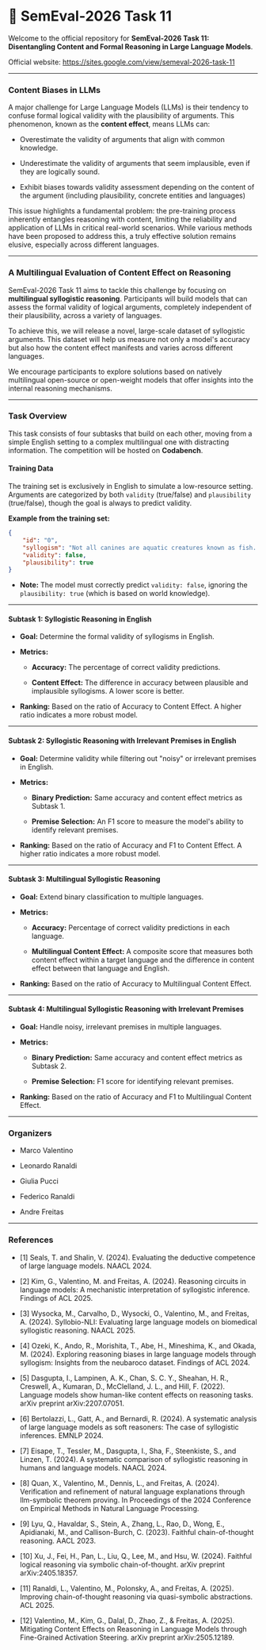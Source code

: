 # 🧠 SemEval-2026 Task 11

Welcome to the official repository for **SemEval-2026 Task 11: Disentangling Content and Formal Reasoning in Large Language Models**.

Official website: <https://sites.google.com/view/semeval-2026-task-11>

---

### Content Biases in LLMs

A major challenge for Large Language Models (LLMs) is their tendency to confuse formal logical validity with the plausibility of arguments. This phenomenon, known as the **content effect**, means LLMs can:

* Overestimate the validity of arguments that align with common knowledge.

* Underestimate the validity of arguments that seem implausible, even if they are logically sound.

* Exhibit biases towards validity assessment depending on the content of the argument (including plausibility, concrete entities and languages)

This issue highlights a fundamental problem: the pre-training process inherently entangles reasoning with content, limiting the reliability and application of LLMs in critical real-world scenarios. While various methods have been proposed to address this, a truly effective solution remains elusive, especially across different languages.

---

### A Multilingual Evaluation of Content Effect on Reasoning

SemEval-2026 Task 11 aims to tackle this challenge by focusing on **multilingual syllogistic reasoning**. Participants will build models that can assess the formal validity of logical arguments, completely independent of their plausibility, across a variety of languages.

To achieve this, we will release a novel, large-scale dataset of syllogistic arguments. This dataset will help us measure not only a model's accuracy but also how the content effect manifests and varies across different languages.

We encourage participants to explore solutions based on natively multilingual open-source or open-weight models that offer insights into the internal reasoning mechanisms.

---

### Task Overview

This task consists of four subtasks that build on each other, moving from a simple English setting to a complex multilingual one with distracting information. The competition will be hosted on **Codabench**.

#### Training Data

The training set is exclusively in English to simulate a low-resource setting. Arguments are categorized by both `validity` (true/false) and `plausibility` (true/false), though the goal is always to predict validity.

**Example from the training set:**

```json
{
    "id": "0",
    "syllogism": "Not all canines are aquatic creatures known as fish. It is certain that no fish belong to the class of mammals. Therefore, every canine falls under the category of mammals.",
    "validity": false,
    "plausibility": true
}
```

* **Note:** The model must correctly predict `validity: false`, ignoring the `plausibility: true` (which is based on world knowledge).

---

#### Subtask 1: Syllogistic Reasoning in English

* **Goal:** Determine the formal validity of syllogisms in English.

* **Metrics:**

  * **Accuracy:** The percentage of correct validity predictions.

  * **Content Effect:** The difference in accuracy between plausible and implausible syllogisms. A lower score is better.

* **Ranking:** Based on the ratio of Accuracy to Content Effect. A higher ratio indicates a more robust model.

---

#### Subtask 2: Syllogistic Reasoning with Irrelevant Premises in English

* **Goal:** Determine validity while filtering out "noisy" or irrelevant premises in English.

* **Metrics:**

  * **Binary Prediction:** Same accuracy and content effect metrics as Subtask 1.

  * **Premise Selection:** An F1 score to measure the model's ability to identify relevant premises.
    
* **Ranking:** Based on the ratio of Accuracy and F1 to Content Effect. A higher ratio indicates a more robust model.
---

#### Subtask 3: Multilingual Syllogistic Reasoning

* **Goal:** Extend binary classification to multiple languages.

* **Metrics:**

  * **Accuracy:** Percentage of correct validity predictions in each language.

  * **Multilingual Content Effect:** A composite score that measures both content effect within a target language and the difference in content effect between that language and English.

* **Ranking:** Based on the ratio of Accuracy to Multilingual Content Effect.

---

#### Subtask 4: Multilingual Syllogistic Reasoning with Irrelevant Premises

* **Goal:** Handle noisy, irrelevant premises in multiple languages.

* **Metrics:**

  * **Binary Prediction:** Same accuracy and content effect metrics as Subtask 2.

  * **Premise Selection:** F1 score for identifying relevant premises.

* **Ranking:** Based on the ratio of Accuracy and F1 to Multilingual Content Effect.

---

### Organizers

* Marco Valentino

* Leonardo Ranaldi

* Giulia Pucci

* Federico Ranaldi

* Andre Freitas

---

### References

* \[1\] Seals, T. and Shalin, V. (2024). Evaluating the deductive competence of large language models. NAACL 2024.

* \[2\] Kim, G., Valentino, M. and Freitas, A. (2024). Reasoning circuits in language models: A mechanistic interpretation of syllogistic inference. Findings of ACL 2025.

* \[3\] Wysocka, M., Carvalho, D., Wysocki, O., Valentino, M., and Freitas, A. (2024). Syllobio-NLI: Evaluating large language models on biomedical syllogistic reasoning. NAACL 2025.

* \[4\] Ozeki, K., Ando, R., Morishita, T., Abe, H., Mineshima, K., and Okada, M. (2024). Exploring reasoning biases in large language models through syllogism: Insights from the neubaroco dataset. Findings of ACL 2024.

* \[5\] Dasgupta, I., Lampinen, A. K., Chan, S. C. Y., Sheahan, H. R., Creswell, A., Kumaran, D., McClelland, J. L., and Hill, F. (2022). Language models show human-like content effects on reasoning tasks. arXiv preprint arXiv:2207.07051.

* \[6\] Bertolazzi, L., Gatt, A., and Bernardi, R. (2024). A systematic analysis of large language models as soft reasoners: The case of syllogistic inferences. EMNLP 2024.

* \[7\] Eisape, T., Tessler, M., Dasgupta, I., Sha, F., Steenkiste, S., and Linzen, T. (2024). A systematic comparison of syllogistic reasoning in humans and language models. NAACL 2024.

* \[8\] Quan, X., Valentino, M., Dennis, L., and Freitas, A. (2024). Verification and refinement of natural language explanations through llm-symbolic theorem proving. In Proceedings of the 2024 Conference on Empirical Methods in Natural Language Processing.

* \[9\] Lyu, Q., Havaldar, S., Stein, A., Zhang, L., Rao, D., Wong, E., Apidianaki, M., and Callison-Burch, C. (2023). Faithful chain-of-thought reasoning. AACL 2023.

* \[10\] Xu, J., Fei, H., Pan, L., Liu, Q., Lee, M., and Hsu, W. (2024). Faithful logical reasoning via symbolic chain-of-thought. arXiv preprint arXiv:2405.18357.

* \[11\] Ranaldi, L., Valentino, M., Polonsky, A., and Freitas, A. (2025). Improving chain-of-thought reasoning via quasi-symbolic abstractions. ACL 2025.

* \[12\] Valentino, M., Kim, G., Dalal, D., Zhao, Z., & Freitas, A. (2025). Mitigating Content Effects on Reasoning in Language Models through Fine-Grained Activation Steering. arXiv preprint arXiv:2505.12189.
